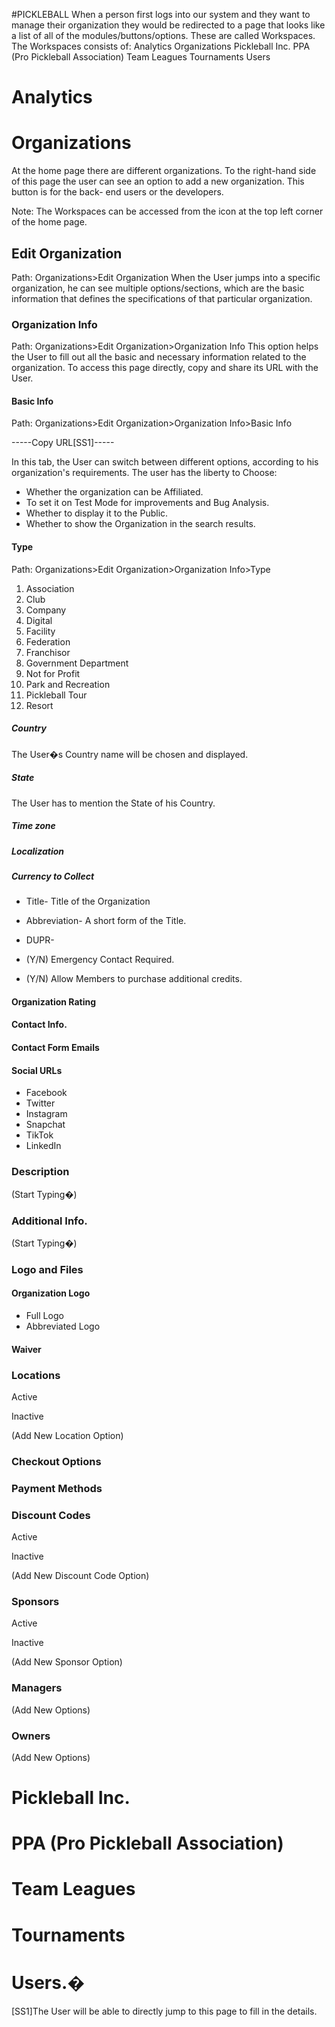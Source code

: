 #PICKLEBALL
When a person first logs into our system and they want to manage their organization they would be redirected to a page that looks like a list of all of the modules/buttons/options. These are called Workspaces.
The Workspaces consists of:
Analytics
Organizations
Pickleball Inc.
PPA (Pro Pickleball Association)
Team Leagues
Tournaments
Users

# Analytics
# Organizations
At the home page there are different organizations. To the right-hand side of this page the user can see an option to add a new organization. This button is for the back- end users or the developers.


Note: The Workspaces can be accessed from the icon at the top left corner of the home page.

## Edit Organization
 Path: Organizations>Edit Organization
When the User jumps into a specific organization, he can see multiple options/sections, which are the basic information that defines the specifications of that particular organization.
### Organization Info
Path: Organizations>Edit Organization>Organization Info
This option helps the User to fill out all the basic and necessary information related to the organization.
To access this page directly, copy and share its URL with the User.
#### Basic Info
Path: Organizations>Edit Organization>Organization Info>Basic Info

-----Copy URL[SS1]-----

In this tab, the User can switch between different options, according to his organization's requirements.
The user has the liberty to Choose:
* Whether the organization can be Affiliated.
* To set it on Test Mode for improvements and Bug Analysis.
* Whether to display it to the Public.
* Whether to show the Organization in the search results.
#### Type
Path: Organizations>Edit Organization>Organization Info>Type

1. Association
2. Club
3. Company
4. Digital
5. Facility
6. Federation
7. Franchisor
8. Government Department
9. Not for Profit
10. Park and Recreation
11. Pickleball Tour
12. Resort
##### Country
The User�s Country name will be chosen and displayed.
##### State
The User has to mention the State of his Country.
##### Time zone

##### Localization

##### Currency to Collect

* Title- Title of the Organization
* Abbreviation- A short form of the Title.
* DUPR- 

* (Y/N) Emergency Contact Required.
* (Y/N) Allow Members to purchase additional credits.

#### Organization Rating

#### Contact Info.

#### Contact Form Emails

#### Social URLs
* Facebook
* Twitter
* Instagram
* Snapchat
* TikTok
* LinkedIn
### Description
(Start Typing�)
### Additional Info.
(Start Typing�)
### Logo and Files

#### Organization Logo
* Full Logo
* Abbreviated Logo
#### Waiver

### Locations

Active

Inactive

(Add New Location Option)
### Checkout Options

### Payment Methods

### Discount Codes

Active

Inactive

(Add New Discount Code Option)
### Sponsors

Active

Inactive

(Add New Sponsor Option)
### Managers
(Add New Options)
### Owners
(Add New Options)
# Pickleball Inc.

# PPA (Pro Pickleball Association)

# Team Leagues

# Tournaments

# Users.�

[SS1]The User will be able to directly jump to this page to fill in the details.


